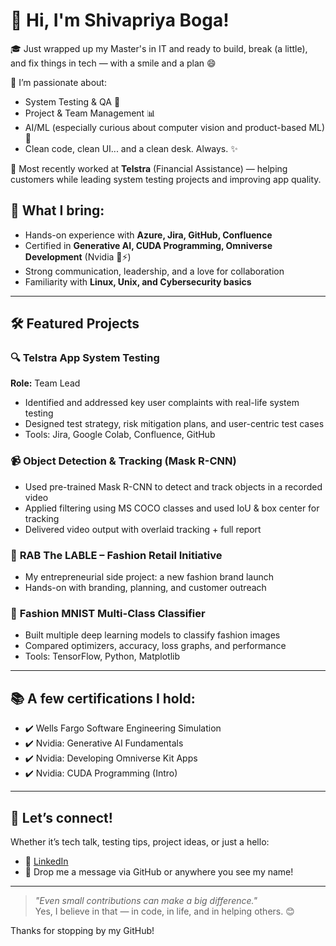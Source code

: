 # 👋 Hi, I'm Shivapriya Boga!

🎓 Just wrapped up my Master's in IT and ready to build, break (a little), and fix things in tech — with a smile and a plan 😄

🔧 I’m passionate about:
- System Testing & QA 🚀  
- Project & Team Management 📊  
- AI/ML (especially curious about computer vision and product-based ML) 🤖  
- Clean code, clean UI... and a clean desk. Always. ✨

💼 Most recently worked at **Telstra** (Financial Assistance) — helping customers while leading system testing projects and improving app quality.

## 🧠 What I bring:
- Hands-on experience with **Azure, Jira, GitHub, Confluence**
- Certified in **Generative AI, CUDA Programming, Omniverse Development** (Nvidia 🧠⚡)
- Strong communication, leadership, and a love for collaboration  
- Familiarity with **Linux, Unix, and Cybersecurity basics**

---

## 🛠️ Featured Projects

### 🔍 **Telstra App System Testing**  
**Role:** Team Lead  
- Identified and addressed key user complaints with real-life system testing  
- Designed test strategy, risk mitigation plans, and user-centric test cases  
- Tools: Jira, Google Colab, Confluence, GitHub

### 📹 **Object Detection & Tracking (Mask R-CNN)**  
- Used pre-trained Mask R-CNN to detect and track objects in a recorded video  
- Applied filtering using MS COCO classes and used IoU & box center for tracking  
- Delivered video output with overlaid tracking + full report

### 👕 **RAB The LABLE – Fashion Retail Initiative**  
- My entrepreneurial side project: a new fashion brand launch  
- Hands-on with branding, planning, and customer outreach

### 👟 **Fashion MNIST Multi-Class Classifier**  
- Built multiple deep learning models to classify fashion images  
- Compared optimizers, accuracy, loss graphs, and performance  
- Tools: TensorFlow, Python, Matplotlib

---

## 📚 A few certifications I hold:
- ✔️ Wells Fargo Software Engineering Simulation  
- ✔️ Nvidia: Generative AI Fundamentals  
- ✔️ Nvidia: Developing Omniverse Kit Apps  
- ✔️ Nvidia: CUDA Programming (Intro)  

---

## 🤝 Let’s connect!
Whether it’s tech talk, testing tips, project ideas, or just a hello:

- 💼 [LinkedIn](https://www.linkedin.com/in/shivapriya19/)  
- 📧 Drop me a message via GitHub or anywhere you see my name!

---

> *"Even small contributions can make a big difference."*  
Yes, I believe in that — in code, in life, and in helping others. 😊

Thanks for stopping by my GitHub!



